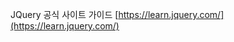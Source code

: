 JQuery 공식 사이트 가이드
[https://learn.jquery.com/](https://learn.jquery.com/)


<!--stackedit_data:
eyJoaXN0b3J5IjpbLTY1NzEyNjk1M119
-->